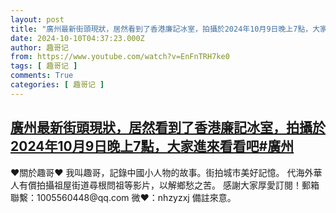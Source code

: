 ```yaml
---
layout: post
title: "廣州最新街頭現狀，居然看到了香港廉記冰室，拍攝於2024年10月9日晚上7點，大家進來看看吧#廣州"
date: 2024-10-10T04:37:23.000Z
author: 趣哥记
from: https://www.youtube.com/watch?v=EnFnTRH7ke0
tags: [ 趣哥记 ]
comments: True
categories: [ 趣哥记 ]
---
```

<!--1728535043000-->
[廣州最新街頭現狀，居然看到了香港廉記冰室，拍攝於2024年10月9日晚上7點，大家進來看看吧#廣州](https://www.youtube.com/watch?v=EnFnTRH7ke0)
------

<div>
♥關於趣哥♥  我叫趣哥，記錄中國小人物的故事。街拍城市美好記憶。  代海外華人有償拍攝祖屋街道尋根問祖等影片，以解鄉愁之苦。  感謝大家厚愛訂閱！郵箱聯繫：1005560448@qq.com 微❤：nhzyzxj 備註來意。
</div>
